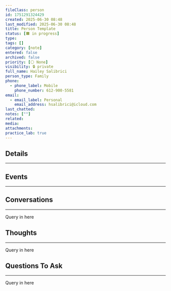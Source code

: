 ```yaml
---
fileClass: person
id: 1751291324429
created: 2025-06-30 08:48
last_modified: 2025-06-30 08:48
title: Person Template
status: [🟧 in progress]
type: 
tags: []
category: [note]
entered: false
archived: false
priority: [⚪ None]
visibility: 🔒 private
full_name: Hailey Salibrici
person_type: Family
phone:
  - phone_label: Mobile
    phone_number: 612-900-5581
email:
  - email_label: Personal
    email_address: hsalibrici@icloud.com
last_chatted: 
notes: [""]
related: 
media: 
attachments: 
practice_lab: true
---
```


## Details
---

## Events
---

## Conversations
---
Query in here

## Thoughts
---
Query in here

## Questions To Ask
---
Query in here
